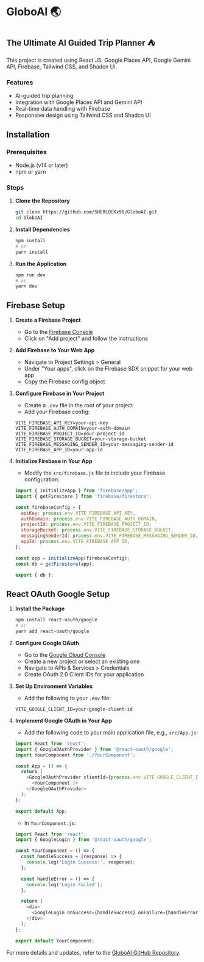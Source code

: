 # GloboAI 🌏

## The Ultimate AI Guided Trip Planner ⛺

This project is created using React JS, Google Places API, Google Gemini API, Firebase, Tailwind CSS, and Shadcn UI.

### Features

- AI-guided trip planning
- Integration with Google Places API and Gemini API
- Real-time data handling with Firebase
- Responsive design using Tailwind CSS and Shadcn UI

## Installation

### Prerequisites

- Node.js (v14 or later)
- npm or yarn

### Steps

1. **Clone the Repository**

    ```sh
    git clone https://github.com/SHERLOCKx90/GloboAI.git
    cd GloboAI
    ```

2. **Install Dependencies**

    ```sh
    npm install
    # or
    yarn install
    ```

3. **Run the Application**

    ```sh
    npm run dev
    # or
    yarn dev
    ```

## Firebase Setup

1. **Create a Firebase Project**

    - Go to the [Firebase Console](https://console.firebase.google.com/)
    - Click on "Add project" and follow the instructions

2. **Add Firebase to Your Web App**

    - Navigate to Project Settings > General
    - Under "Your apps", click on the Firebase SDK snippet for your web app
    - Copy the Firebase config object

3. **Configure Firebase in Your Project**

    - Create a `.env` file in the root of your project
    - Add your Firebase config:

    ```env
    VITE_FIREBASE_API_KEY=your-api-key
    VITE_FIREBASE_AUTH_DOMAIN=your-auth-domain
    VITE_FIREBASE_PROJECT_ID=your-project-id
    VITE_FIREBASE_STORAGE_BUCKET=your-storage-bucket
    VITE_FIREBASE_MESSAGING_SENDER_ID=your-messaging-sender-id
    VITE_FIREBASE_APP_ID=your-app-id
    ```

4. **Initialize Firebase in Your App**

    - Modify the `src/firebase.js` file to include your Firebase configuration:

    ```javascript
    import { initializeApp } from 'firebase/app';
    import { getFirestore } from 'firebase/firestore';

    const firebaseConfig = {
      apiKey: process.env.VITE_FIREBASE_API_KEY,
      authDomain: process.env.VITE_FIREBASE_AUTH_DOMAIN,
      projectId: process.env.VITE_FIREBASE_PROJECT_ID,
      storageBucket: process.env.VITE_FIREBASE_STORAGE_BUCKET,
      messagingSenderId: process.env.VITE_FIREBASE_MESSAGING_SENDER_ID,
      appId: process.env.VITE_FIREBASE_APP_ID,
    };

    const app = initializeApp(firebaseConfig);
    const db = getFirestore(app);

    export { db };
    ```

## React OAuth Google Setup

1. **Install the Package**

    ```sh
    npm install react-oauth/google
    # or
    yarn add react-oauth/google
    ```

2. **Configure Google OAuth**

    - Go to the [Google Cloud Console](https://console.cloud.google.com/)
    - Create a new project or select an existing one
    - Navigate to APIs & Services > Credentials
    - Create OAuth 2.0 Client IDs for your application

3. **Set Up Environment Variables**

    - Add the following to your `.env` file:

    ```env
    VITE_GOOGLE_CLIENT_ID=your-google-client-id
    ```

4. **Implement Google OAuth in Your App**

    - Add the following code to your main application file, e.g., `src/App.js`:

    ```javascript
    import React from 'react';
    import { GoogleOAuthProvider } from '@react-oauth/google';
    import YourComponent from './YourComponent';

    const App = () => {
      return (
        <GoogleOAuthProvider clientId={process.env.VITE_GOOGLE_CLIENT_ID}>
          <YourComponent />
        </GoogleOAuthProvider>
      );
    };

    export default App;
    ```

    - In `YourComponent.js`:

    ```javascript
    import React from 'react';
    import { GoogleLogin } from '@react-oauth/google';

    const YourComponent = () => {
      const handleSuccess = (response) => {
        console.log('Login Success:', response);
      };

      const handleError = () => {
        console.log('Login Failed');
      };

      return (
        <div>
          <GoogleLogin onSuccess={handleSuccess} onFailure={handleError} />
        </div>
      );
    };

    export default YourComponent;
    ```

For more details and updates, refer to the [GloboAI GitHub Repository](https://github.com/SHERLOCKx90/GloboAI).
